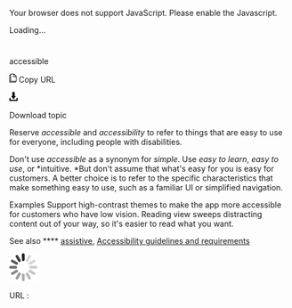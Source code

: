 Your browser does not support JavaScript. Please enable the Javascript.

Loading...

# 

accessible

![Copy URL](accessible_files/Copy.png)
Copy URL

![Download](accessible_files/Download.png)

Download topic

Reserve *accessible* and *accessibility* to refer to things that are easy to use for everyone, including people with disabilities.

Don't use *accessible* as a synonym for *simple*. Use *easy to learn*, *easy to use*, or *intuitive. *But don't assume that what's easy for you is easy for customers. A better choice is to refer to the specific characteristics that make something easy to use, such as a familiar UI or simplified navigation.

Examples
Support high-contrast themes to make the app more accessible for customers who have low vision.
Reading view sweeps distracting content out of your way, so it's easier to read what you want. 

See also **** [assistive](https://worldready.cloudapp.net/Styleguide/Read?id=2700&topicid=32272), [Accessibility guidelines and requirements](https://worldready.cloudapp.net/Styleguide/Read?id=2700&topicid=26589)

![In progress](accessible_files/activity-large.gif)

URL :
